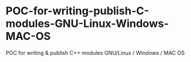 # POC-for-writing-publish-C-modules-GNU-Linux-Windows-MAC-OS
POC for writing &amp; publish C++ modules GNU/Linux / Windows / MAC OS
